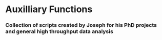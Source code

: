 # Auxilliary Functions
### Collection of scripts created by Joseph for his PhD projects and general high throughput data analysis


